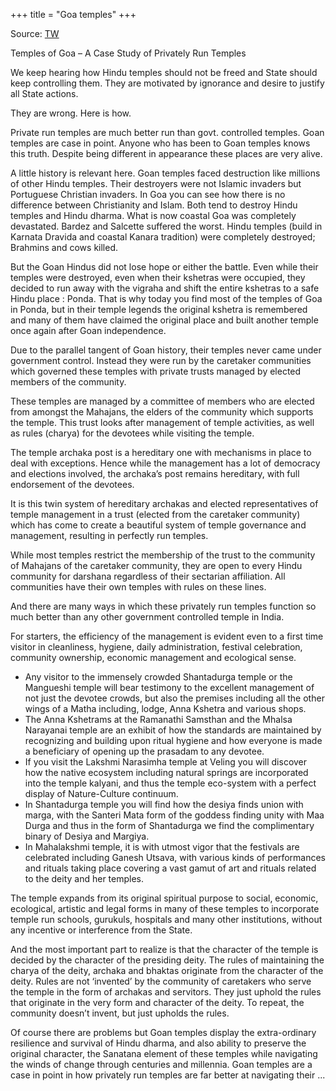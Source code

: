 +++
title = "Goa temples"
+++

Source: [TW](https://threadreaderapp.com/thread/1724281205171036271.html)

Temples of Goa – A Case Study of Privately Run Temples

We keep hearing how Hindu temples should not be freed and State should keep controlling them. They are motivated by ignorance and desire to justify all State actions.

They are wrong. Here is how.

Private run temples are much better run than govt. controlled temples. Goan temples are case in point. Anyone who has been to Goan temples knows this truth. Despite being different in appearance these places are very alive. 

A little history is relevant here. Goan temples faced destruction like millions of other Hindu temples. Their destroyers were not Islamic invaders but Portuguese Christian invaders. In Goa you can see how there is no difference between Christianity and Islam. Both tend to destroy Hindu temples and Hindu dharma. What is now coastal Goa was completely devastated. Bardez and Salcette suffered the worst. Hindu temples (build in Karnata Dravida and coastal Kanara tradition) were completely destroyed; Brahmins and cows killed.

But the Goan Hindus did not lose hope or either the battle. Even while their temples were destroyed, even when their kshetras were occupied, they decided to run away with the vigraha and shift the entire kshetras to a safe Hindu place : Ponda. That is why today you find most of the temples of Goa in Ponda, but in their temple legends the original kshetra is remembered and many of them have claimed the original place and built another temple once again after Goan independence. 

Due to the parallel tangent of Goan history, their temples never came under government control. Instead they were run by the caretaker communities which governed these temples with private trusts managed by elected members of the community. 

These temples are managed by a committee of members who are elected from amongst the Mahajans, the elders of the community which supports the temple. This trust looks after management of temple activities, as well as rules (charya) for the devotees while visiting the temple. 

The temple archaka post is a hereditary one with mechanisms in place to deal with exceptions. Hence while the management has a lot of democracy and elections involved, the archaka’s post remains hereditary, with full endorsement of the devotees.

It is this twin system of hereditary archakas and elected representatives of temple management in a trust (elected from the caretaker community) which has come to create a beautiful system of temple governance and management, resulting in perfectly run temples.

While most temples restrict the membership of the trust to the community of Mahajans of the caretaker community, they are open to every Hindu community for darshana regardless of their sectarian affiliation. All communities have their own temples with rules on these lines. 

And there are many ways in which these privately run temples function so much better than any other government controlled temple in India.

For starters, the efficiency of the management is evident even to a first time visitor in cleanliness, hygiene, daily administration, festival celebration, community ownership, economic management and ecological sense.

- Any visitor to the immensely crowded Shantadurga temple or the Mangueshi temple will bear testimony to the excellent management of not just the devotee crowds, but also the premises including all the other wings of a Matha including, lodge, Anna Kshetra and various shops.
- The Anna Kshetrams at the Ramanathi Samsthan and the Mhalsa Narayanai temple are an exhibit of how the standards are maintained by recognizing and building upon ritual hygiene and how everyone is made a beneficiary of opening up the prasadam to any devotee.
- If you visit the Lakshmi Narasimha temple at Veling you will discover how the native ecosystem including natural springs are incorporated into the temple kalyani, and thus the temple eco-system with a perfect display of Nature-Culture continuum.
- In Shantadurga temple you will find how the desiya finds union with marga, with the Santeri Mata form of the goddess finding unity with Maa Durga and thus in the form of Shantadurga we find the complimentary binary of Desiya and Margiya.
- In Mahalakshmi temple, it is with utmost vigor that the festivals are celebrated including Ganesh Utsava, with various kinds of performances and rituals taking place covering a vast gamut of art and rituals related to the deity and her temples.

The temple expands from its original spiritual purpose to social, economic, ecological, artistic and legal forms in many of these temples to incorporate temple run schools, gurukuls, hospitals and many other institutions, without any incentive or interference from the State. 

And the most important part to realize is that the character of the temple is decided by the character of the presiding deity. The rules of maintaining the charya of the deity, archaka and bhaktas originate from the character of the deity. Rules are not ‘invented’ by the community of caretakers who serve the temple in the form of archakas and servitors. They just uphold the rules that originate in the very form and character of the deity. To repeat, the community doesn’t invent, but just upholds the rules.

Of course there are problems but Goan temples display the extra-ordinary resilience and survival of Hindu dharma, and also ability to preserve the original character, the Sanatana element of these temples while navigating the winds of change through centuries and millennia. Goan temples are a case in point in how privately run temples are far better at navigating their ...
